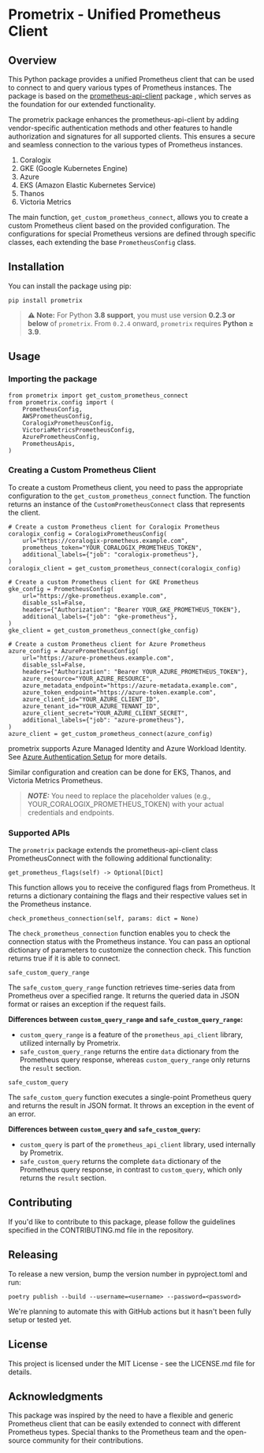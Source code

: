 Prometrix - Unified Prometheus Client
======================================================

Overview
--------

This Python package provides a unified Prometheus client that can be used to connect to and query various types of Prometheus instances. The package is based on the [prometheus-api-client](https://pypi.org/project/prometheus-api-client/)  package , which serves as the foundation for our extended functionality.

The prometrix package enhances the prometheus-api-client by adding vendor-specific authentication methods and other features to handle authorization and signatures for all supported clients. This ensures a secure and seamless connection to the various types of Prometheus instances.
1.  Coralogix
2.  GKE (Google Kubernetes Engine)
3.  Azure
4.  EKS (Amazon Elastic Kubernetes Service)
5.  Thanos
6.  Victoria Metrics

The main function, `get_custom_prometheus_connect`, allows you to create a custom Prometheus client based on the provided configuration. The configurations for special Prometheus versions are defined through specific classes, each extending the base `PrometheusConfig` class.

Installation
------------

You can install the package using pip:

```
pip install prometrix
```


> **⚠️ Note:** For Python **3.8 support**, you must use version **0.2.3 or below** of `prometrix`.
> From `0.2.4` onward, `prometrix` requires **Python ≥ 3.9**.

Usage
-----

### Importing the package

```
from prometrix import get_custom_prometheus_connect
from prometrix.config import (
    PrometheusConfig,
    AWSPrometheusConfig,
    CoralogixPrometheusConfig,
    VictoriaMetricsPrometheusConfig,
    AzurePrometheusConfig,
    PrometheusApis,
)
```

### Creating a Custom Prometheus Client

To create a custom Prometheus client, you need to pass the appropriate configuration to the `get_custom_prometheus_connect` function. The function returns an instance of the `CustomPrometheusConnect` class that represents the client.

```
# Create a custom Prometheus client for Coralogix Prometheus
coralogix_config = CoralogixPrometheusConfig(
    url="https://coralogix-prometheus.example.com",
    prometheus_token="YOUR_CORALOGIX_PROMETHEUS_TOKEN",
    additional_labels={"job": "coralogix-prometheus"},
)
coralogix_client = get_custom_prometheus_connect(coralogix_config)

# Create a custom Prometheus client for GKE Prometheus
gke_config = PrometheusConfig(
    url="https://gke-prometheus.example.com",
    disable_ssl=False,
    headers={"Authorization": "Bearer YOUR_GKE_PROMETHEUS_TOKEN"},
    additional_labels={"job": "gke-prometheus"},
)
gke_client = get_custom_prometheus_connect(gke_config)

# Create a custom Prometheus client for Azure Prometheus
azure_config = AzurePrometheusConfig(
    url="https://azure-prometheus.example.com",
    disable_ssl=False,
    headers={"Authorization": "Bearer YOUR_AZURE_PROMETHEUS_TOKEN"},
    azure_resource="YOUR_AZURE_RESOURCE",
    azure_metadata_endpoint="https://azure-metadata.example.com",
    azure_token_endpoint="https://azure-token.example.com",
    azure_client_id="YOUR_AZURE_CLIENT_ID",
    azure_tenant_id="YOUR_AZURE_TENANT_ID",
    azure_client_secret="YOUR_AZURE_CLIENT_SECRET",
    additional_labels={"job": "azure-prometheus"},
)
azure_client = get_custom_prometheus_connect(azure_config)
```

prometrix supports Azure Managed Identity and Azure Workload Identity. See [Azure Authentication Setup](/azure-auth-setup.rst) for more details.

Similar configuration and creation can be done for EKS, Thanos, and Victoria Metrics Prometheus.

> **_NOTE:_** You need to replace the placeholder values (e.g., YOUR_CORALOGIX_PROMETHEUS_TOKEN) with your actual credentials and endpoints.

### Supported APIs

The `prometrix` package extends the prometheus-api-client class PrometheusConnect with the following additional functionality:

```
get_prometheus_flags(self) -> Optional[Dict]
```
This function allows you to receive the configured flags from Prometheus. It returns a dictionary containing the flags and their respective values set in the Prometheus instance.

```
check_prometheus_connection(self, params: dict = None)
```
The `check_prometheus_connection` function enables you to check the connection status with the Prometheus instance. You can pass an optional dictionary of parameters to customize the connection check. This function returns true if it is able to connect.


```
safe_custom_query_range
```

The `safe_custom_query_range` function retrieves time-series data from Prometheus over a specified range. It returns the queried data in JSON format or raises an exception if the request fails.

**Differences between `custom_query_range` and `safe_custom_query_range`:**
- `custom_query_range` is a feature of the `prometheus_api_client` library, utilized internally by Prometrix.
- `safe_custom_query_range` returns the entire `data` dictionary from the Prometheus query response, whereas `custom_query_range` only returns the `result` section.

```
safe_custom_query
```
The `safe_custom_query` function executes a single-point Prometheus query and returns the result in JSON format. It throws an exception in the event of an error.

**Differences between `custom_query` and `safe_custom_query`:**
- `custom_query` is part of the `prometheus_api_client` library, used internally by Prometrix.
- `safe_custom_query` returns the complete `data` dictionary of the Prometheus query response, in contrast to `custom_query`, which only returns the `result` section.


Contributing
------------

If you'd like to contribute to this package, please follow the guidelines specified in the CONTRIBUTING.md file in the repository.

Releasing
----------

To release a new version, bump the version number in pyproject.toml and run:

```
poetry publish --build --username=<username> --password=<password>
```

We're planning to automate this with GitHub actions but it hasn't been fully setup or tested yet.

License
-------

This project is licensed under the MIT License - see the LICENSE.md file for details.

Acknowledgments
---------------

This package was inspired by the need to have a flexible and generic Prometheus client that can be easily extended to connect with different Prometheus types. Special thanks to the Prometheus team and the open-source community for their contributions.
